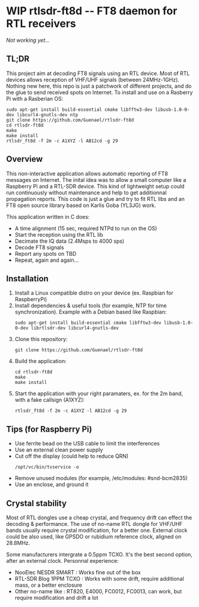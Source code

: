 # WIP rtlsdr-ft8d -- FT8 daemon for RTL receivers

*Not working yet...*

## TL;DR

This project aim at decoding FT8 signals using an RTL device. Most of RTL devices allows reception of VHF/UHF signals (between 24MHz-1GHz). Nothing new here, this repo is just a patchwork of different projects, and do the glue to send received spots on Internet. To install and use on a Rasberry Pi with a Rasberian OS:

```
sudo apt-get install build-essential cmake libfftw3-dev libusb-1.0-0-dev libcurl4-gnutls-dev ntp
git clone https://github.com/Guenael/rtlsdr-ft8d
cd rtlsdr-ft8d
make
make install
rtlsdr_ft8d -f 2m -c A1XYZ -l AB12cd -g 29
```

## Overview

This non-interactive application allows automatic reporting of FT8 messages on Internet. The inital idea was to allow a small computer like a Raspberry Pi and a RTL-SDR device. This kind of lightweight setup could run continuously without maintenance and help to get additionnal propagation reports. This code is just a glue and try to fit RTL libs and an FT8 open source library based on Karlis Goba (YL3JG) work.

This application written in C does:

- A time alignment (15 sec, required NTPd to run on the OS)
- Start the reception using the RTL lib
- Decimate the IQ data (2.4Msps to 4000 sps)
- Decode FT8 signals
- Report any spots on TBD
- Repeat, again and again...


## Installation
  1. Install a Linux compatible distro on your device (ex. Raspbian for RaspberryPi)
  1. Install dependencies & useful tools (for example, NTP for time synchronization). Example with a Debian based like Raspbian:
     ```
     sudo apt-get install build-essential cmake libfftw3-dev libusb-1.0-0-dev librtlsdr-dev libcurl4-gnutls-dev
     ```
  1. Clone this repository:
     ```
     git clone https://github.com/Guenael/rtlsdr-ft8d
     ```
  1. Build the application:
     ```
     cd rtlsdr-ft8d
     make
     make install
     ```
  1. Start the application with your right paramaters, ex. for the 2m band, with a fake callsign (A1XYZ):
     ```
     rtlsdr_ft8d -f 2m -c A1XYZ -l AB12cd -g 29
     ```


## Tips (for Raspberry Pi)
  - Use ferrite bead on the USB cable to limit the interferences
  - Use an external clean power supply
  - Cut off the display (could help to reduce QRN)
    ```
    /opt/vc/bin/tvservice -o
    ```
  - Remove unused modules (for example, /etc/modules: #snd-bcm2835)
  - Use an enclose, and ground it


## Crystal stability

Most of RTL dongles use a cheap crystal, and frequency drift can effect the decoding & performance. The use of no-name RTL dongle for VHF/UHF bands usually require crystal modification, for a better one. External clock could be also used, like GPSDO or rubidium reference clock, aligned on 28.8MHz.

Some manufacturers intergrate a 0.5ppm TCXO. It's the best second option, after an external clock. Personnal experience:

  - NooElec NESDR SMART : Works fine out of the box
  - RTL-SDR Blog 1PPM TCXO : Works with some drift, require additional mass, or a better enclosure
  - Other no-name like : RT820, E4000, FC0012, FC0013, can work, but require modification and drift a lot

